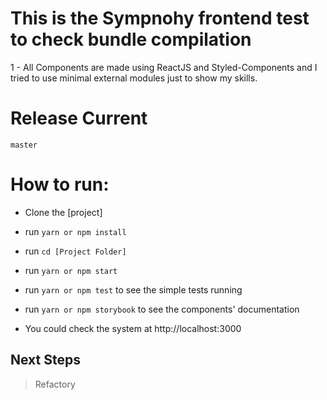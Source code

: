 # This is the Sympnohy frontend test to check bundle compilation

1 - All Components are made using ReactJS and Styled-Components and I tried to use minimal external modules just to show my skills.

# Release Current
`master`

# How to run:

* Clone the [project]
* run `yarn or npm install`
* run `cd [Project Folder]`
* run `yarn or npm start`

* run `yarn or npm test` to see the simple tests running
* run `yarn or npm storybook` to see the components' documentation

* You could check the system at http://localhost:3000

## Next Steps
> Refactory
